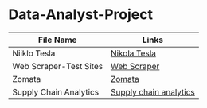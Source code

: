 # Data-Analyst-Project


| File Name      | Links                              |
|----------------|-------------------------------------------|
| Niiklo Tesla  | [Nikola Tesla](Nikola_Tesla)|       
| Web Scraper-Test Sites |[Web Scraper](https://github.com/shrutipitale/Data-Analyst-Project/tree/25b7a51dba86cf3e88308587488e964a5d18473c/Web%20Scraper-%20Test%20Sites)|  
| Zomata  | [Zomata](https://github.com/shrutipitale/Zomata-EDA.git)| 
| Supply Chain Analytics | [Supply chain analytics](https://github.com/shrutipitale/case-study-supply-chain-analytics)| 

